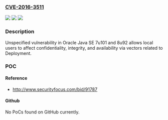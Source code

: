 ### [CVE-2016-3511](https://cve.mitre.org/cgi-bin/cvename.cgi?name=CVE-2016-3511)
![](https://img.shields.io/static/v1?label=Product&message=n%2Fa&color=blue)
![](https://img.shields.io/static/v1?label=Version&message=n%2Fa&color=blue)
![](https://img.shields.io/static/v1?label=Vulnerability&message=n%2Fa&color=brighgreen)

### Description

Unspecified vulnerability in Oracle Java SE 7u101 and 8u92 allows local users to affect confidentiality, integrity, and availability via vectors related to Deployment.

### POC

#### Reference
- http://www.securityfocus.com/bid/91787

#### Github
No PoCs found on GitHub currently.

